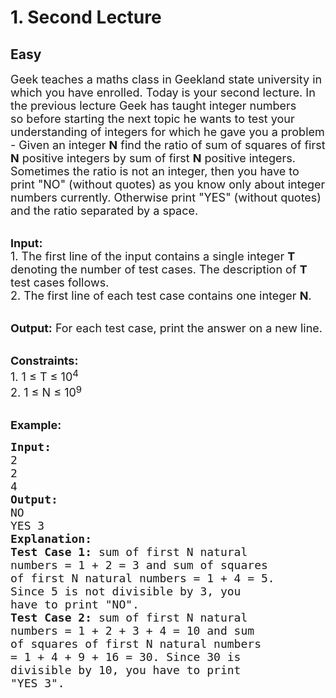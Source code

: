 # 1. Second Lecture
## Easy 
<div class="problem-statement">
                <p></p><p><span style="font-size:18px">Geek teaches a&nbsp;maths class&nbsp;in Geekland state university in which you have enrolled. Today is your second lecture. In the previous lecture Geek has taught integer numbers so&nbsp;before starting the next topic he wants to test your understanding of integers for which he gave you a problem - Given an integer <strong>N</strong> find the ratio of sum of squares of first <strong>N</strong> positive integers by sum of first <strong>N</strong> positive integers. Sometimes the ratio is not an integer, then you have to print "NO" (without quotes) as you know only about integer numbers currently. Otherwise print "YES" (without quotes) and the ratio separated by a space.</span><br>
&nbsp;</p>

<p><span style="font-size:18px"><strong>Input:</strong><br>
1.&nbsp;The first line of the input contains a single integer<em> </em> <strong>T</strong> denoting the number of test cases. The description of&nbsp;<strong>T</strong> test cases follows.<br>
2.&nbsp;The first line of each test case contains one&nbsp;integer&nbsp;<strong>N</strong>.</span><br>
&nbsp;</p>

<p><span style="font-size:18px"><strong>Output:</strong> For each test case, print the answer on a new line.</span><br>
&nbsp;</p>

<p><span style="font-size:18px"><strong>Constraints:</strong><br>
1. 1 ≤ T ≤ 10<sup>4</sup><br>
2. 1&nbsp;≤ N&nbsp;≤ 10</span><sup><span style="font-size:15px">9</span></sup><br>
&nbsp;</p>

<p><span style="font-size:18px"><strong>Example:</strong></span></p>

<pre><span style="font-size:18px"><strong>Input:</strong>
2
2
4
<strong>Output:</strong>
NO
YES 3
<strong>Explanation:</strong>
<strong>Test Case 1:</strong> sum of first N natural 
numbers = 1 + 2 = 3 and sum of squares 
of first N natural numbers = 1 + 4 = 5. 
Since 5 is not divisible by 3, you 
have to print "NO".
<strong>Test Case 2:</strong> sum of first N natural 
numbers = 1 + 2 + 3 + 4 = 10 and sum 
of squares of first N natural numbers 
= 1 + 4 + 9 + 16 = 30. Since 30 is 
divisible by 10, you have to print 
"YES 3".</span>
</pre>
 <p></p>
            </div>